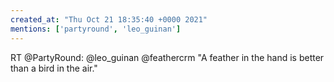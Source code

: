 ```yaml
---
created_at: "Thu Oct 21 18:35:40 +0000 2021"
mentions: ['partyround', 'leo_guinan']
---
```


RT @PartyRound: @leo_guinan @feathercrm "A feather in the hand is better than a bird in the air."